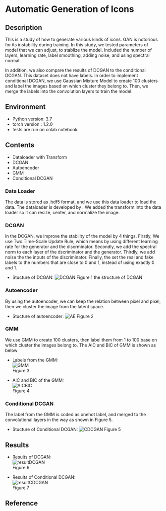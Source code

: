 
# Automatic Generation of Icons

## Description
This is a study of how to generate various kinds of icons. GAN is notorious for its instability during training. In this study, we tested parameters of model that we can adjust, to stablize the model. Included the number of layers, learning rate, label smoothing, adding noise, and using spectral normal.

 In addition, we also compare the results of DCGAN to the conditional DCGAN. This dataset does not have labels. In order to implement conditional DCGAN, we use Gaussian Mixture Model to create 100 clusters and label the images based on which cluster they belong to. Then, we merge the labels into the convolution layers to train the model.

## Environment
* Python version: 3.7
* torch version : 1.2.0
* tests are run on colab notebook

## Contents
* Dataloader with Transform 
* DCGAN
* Autoencoder  
* GMM  
* Conditional DCGAN

### __Data Loader__ 
The data is stored as .hdf5 format, and we use this data loader to load the data. The dataloader is developed by . We added the transform into the data loader so it can resize, center, and normalize the image.



### __DCGAN__
In the DCGAN, we improve the stability of the model by 4 things. Firstly, We use Two Time-Scale Update Rule, which means by using different learning rate for the generator and the discrminator. Secondly, we add the spectral norm to each layer of the dscriminator and the generator. Thirdly, we add noise the the inputs of the discriminator. Finally, the set the real and fake labels to the numbers that are close to 0 and 1, instead of using exactly 0 and 1.



* Stucture of DCGAN:
![DCGAN](https://i.imgur.com/JpmG9km.png)
Figure 1 the structure of DCGAN

### __Autoencoder__ 
By using the autoencoder, we can keep the relation between pixel and pixel, then we cluster the image from the latent space.

* Stucture of autoencoder:
![AE](https://i.imgur.com/ADThmZB.png)
Figure 2

### __GMM__
We use GMM to create 100 clusters, then label them from 1 to 100 base on which cluster the images belong to. The AIC and BIC of GMM is shown as below

* Labels from the GMM:\
![GMM](https://i.imgur.com/naQ5ICb.png) \
Figure 3 

* AIC and BIC of the GMM: \
![AICBIC](https://i.imgur.com/sAFcObS.png)\
Figure 4

### __Conditional DCGAN__
The label from the GMM is coded as onehot label, and merged to the convolutional layers in the way as shown in Figure 5. 

* Stucture of Conditional DCGAN:
![CDCGAN](https://i.imgur.com/A8ehR9f.png)
Figure 5 

## Results

* Results of DCGAN:\
![resultDCGAN](https://i.imgur.com/tMJtQGI.png)\
Figure 6 


* Results of Conditional DCGAN:\
![resultCDCGAN](https://i.imgur.com/DxxF7F5.png)\
Figure 7 

## Reference




